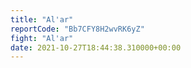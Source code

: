 ```yaml
---
title: "Al'ar"
reportCode: "Bb7CFY8H2wvRK6yZ"
fight: "Al'ar"
date: 2021-10-27T18:44:38.310000+00:00
---
```

